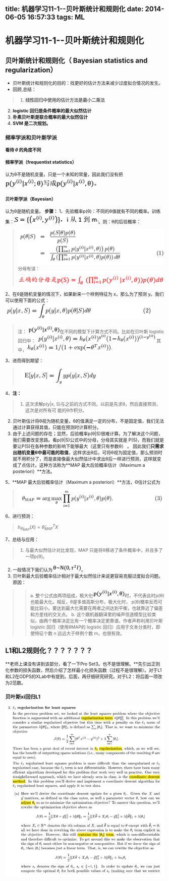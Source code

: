 title: 机器学习11-1--贝叶斯统计和规则化
date: 2014-06-05 16:57:33
tags: ML
---
# 机器学习11-1--贝叶斯统计和规则化

## 贝叶斯统计和规则化（ Bayesian  statistics  and regularization）
- 贝叶斯统计和规则化的目的：找更好的估计方法来减少过度拟合情况的发生。
- 回顾,总结：
 > 1. **线性回归中使用的估计方法是最小二乘法**
 2. **logistic 回归是条件概率的最大似然估计**
 3. **朴素贝叶斯是联合概率的最大似然估计**
 4. **SVM 是二次规划。**

### 频率学派和贝叶斯学派
**看待 $\theta$   的角度不同**
#### 频率学派（frequentist  statistics）
认为θ不是随机变量，只是一个未知的常量，因此我们没有把![](/img/1401942615337.png)
#### 贝叶斯学派（Bayesian）
认为θ是随机变量。
**步骤：**
1、先验概率p(θ)：不同的θ值就有不同的概率。训练集：![](/img/1401942831083.png)。则：θ的后验概率：
> ![](/img/1401942868297.png)
分母有误：![](/img/1401943041380.png)

2、在θ是随机变量的情况下，如果新来一个样例特征为 x，那么为了预测 y。我们可以使用下面的公式：
![](/img/1401943115094.png)
> 注：![](/img/1401943217200.png)在不同的模型下计算方式不同。比如在贝叶斯 logistic 回归中： ![](/img/1401943264910.png)
其中，![](/img/1401943296618.png)

3、进而得到期望：
 >　![](/img/1401943429814.png)
 
4、**注：**
> 1. 这次求解p(y|x, S)与之前的方式不同，以前是先求θ，然后直接预测，这次是对所有可
能的θ作积分。
2. 贝叶斯估计将θ视为随机变量，θ的值满足一定的分布，不是固定值，我们无法通过计算获得其值，只能在预测时计算积分。
3. 由于上述问题的存在；显然，后验概率p(θ|S)很难计算。为了解决这个问题，我们需要改变思路。看p(θ|S)公式中的分母，分母其实就是 P(S)，而我们就是要让P(S)在各种参数的影响下能够最大（这里只有参数θ） 。 因此我们**只需求出随机变量θ中最可能的取值**，这样求出θ后，可将θ视为固定值，那么预测时就不用积分了，而是直接像最大似然估计中求出θ后一样进行预测，这样就变成了点估计。这种方法称为**MAP 最大后验概率估计（Maximum a posteriori）**方法。

5、**MAP 最大后验概率估计（Maximum a posteriori）**方法，Θ估计公式为
>  ![](/img/1401944579808.png)

6、进行预测：
> $h_{\hat{\theta}_{MAP}}(X)=\hat{\theta}_{MAP}^{T}X$

7、总结与应用：
> 1. 与最大似然估计对比发现，MAP 只是将θ移进了条件概率中，并且多了一项p(θ)。
2. 一般情况下我们认为![](/img/1401945205238.png)。
3. 贝叶斯最大后验概率估计相对于最大似然估计来说更容易克服过度拟合问题。原因：
>> a. 整个公式由两项组成，极大化![](/img/1401945277536.png)时，不代表此时p(θ)也能最大化。相反，θ是多值高斯分布，极大化时， p(θ)概率反而可能比较小。要达到最大化需要在两者之间达到平衡，也就靠近了偏差和方差线的交叉点。
b.  这个跟机器翻译里的噪声信道模型比较类似，由两个概率决定比有一个概率决定更靠谱。作者声称利用贝叶斯 logistic 回归（使用θMAP的 logistic 回归）应用于文本分类时，即使特征个数 n 远远大于样例个数 m，也很有效。 

## L1和L2规则化？？？？？？？
**老师上课没有讲到该部分，看了一下Pro Set3。也不是很理解。**先引出正则化参数的损失函数，然后介绍了怎样最小化损失函数（过程不是很理解）。对于L1和L2在ODPS的XLab中有提到。后面，再仔细研究研究。对于L2：将后面一项改为2范数。
### **贝叶斯xi回归**L1
![](/img/1401946026172.png)




















